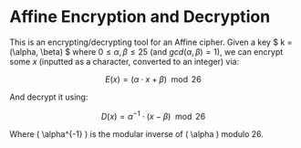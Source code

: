 # Affine Encryption and Decryption

This is an encrypting/decrypting tool for an Affine cipher. Given a key $ k = (\alpha, \beta) $ where $0 \leq \alpha, \beta \leq 25$ (and $gcd(\alpha, \beta) = 1$), we can encrypt some $x$ (inputted as a character, converted to an integer) via:

$$
E(x) = (\alpha \cdot x + \beta) \mod 26
$$

And decrypt it using:

$$
D(x) = \alpha^{-1} \cdot (x - \beta) \mod 26
$$

Where \( \alpha^{-1} \) is the modular inverse of \( \alpha \) modulo 26.
